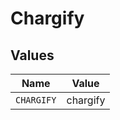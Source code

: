 # Chargify


## Values

| Name       | Value      |
| ---------- | ---------- |
| `CHARGIFY` | chargify   |
